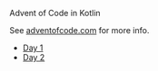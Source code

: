 Advent of Code in Kotlin

See [adventofcode.com](https://adventofcode.com/) for more info.

* [Day 1](src/main/kotlin/nvn/adventofcode/day1/solveCaptcha.kt)
* [Day 2](src/main/kotlin/nvn/adventofcode/day2/calculateChecksum.kt)